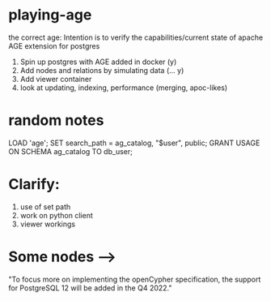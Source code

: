 # playing-age
the correct age:
Intention is to verify the capabilities/current state of apache AGE extension for postgres

1. Spin up postgres with AGE added in docker (y)
2. Add nodes and relations by simulating data (... y)
3. Add viewer container
4. look at updating, indexing, performance (merging, apoc-likes)


# random notes
LOAD 'age';
SET search_path = ag_catalog, "$user", public;
GRANT USAGE ON SCHEMA ag_catalog TO db_user;


# Clarify:
1. use of set path
2. work on python client
3. viewer workings

# Some nodes -->
"To focus more on implementing the openCypher specification, the support for PostgreSQL 12 will be added in the Q4 2022."
